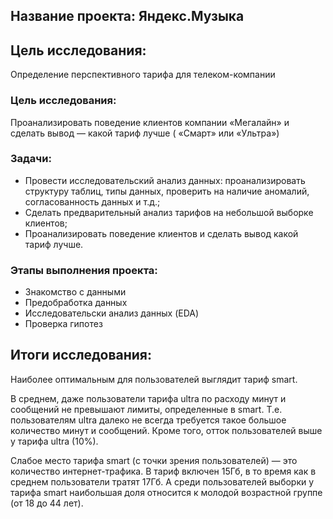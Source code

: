 ## Название проекта: Яндекс.Музыка

## Цель исследования: 
Определение перспективного тарифа для телеком-компании

### Цель исследования:
Проанализировать поведение клиентов компании «Мегалайн» и сделать вывод — какой тариф лучше ( «Смарт» или «Ультра»)

### Задачи:
- Провести исследовательский анализ данных: проанализировать структуру таблиц, типы данных, проверить на наличие аномалий, согласованность данных и т.д.;
- Сделать предварительный анализ тарифов на небольшой выборке клиентов;
- Проанализировать поведение клиентов и сделать вывод какой тариф лучше.

### Этапы выполнения проекта:
- Знакомство с данными
- Предобработка данных
- Исследовательски анализ данных (EDA)
- Проверка гипотез

## Итоги исследования:
Наиболее оптимальным для пользователей выглядит тариф smart.

В среднем, даже пользователи тарифа ultra по расходу минут и сообщений не превышают лимиты, определенные в smart. Т.е. пользователям ultra далеко не всегда требуется такое большое количество минут и сообщений. Кроме того, отток пользователей выше у тарифа ultra (10%).

Слабое место тарифа smart (с точки зрения пользователей) — это количество интернет-трафика. В тариф включен 15Гб, в то время как в среднем пользователи тратят 17Гб. А среди пользователей выборки у тарифа smart наибольшая доля относится к молодой возрастной группе (от 18 до 44 лет).
